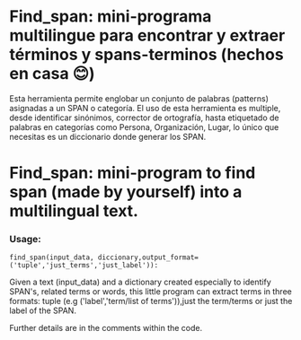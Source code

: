 # Find_span: mini-programa multilingue para encontrar y extraer términos y spans-terminos (hechos en casa :blush:)
Esta herramienta permite englobar un conjunto de palabras (patterns) asignadas a un SPAN o categoría. El uso de esta herramienta es multiple, desde identificar sinónimos,  corrector de ortografía, hasta etiquetado de palabras en categorías como Persona, Organización, Lugar, lo único que necesitas es un diccionario donde generar los SPAN.

# Find_span: mini-program to find span (made by yourself) into a multilingual text.

### Usage:
    find_span(input_data, diccionary,output_format= ('tuple','just_terms','just_label')):

Given a text (input_data) and a dictionary created especially to identify SPAN's, related terms or words, this little program can extract terms in three formats: tuple (e.g ('label','term/list of terms')),just the term/terms or just the  label of the SPAN. 

Further details are in the comments within the code.
